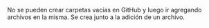 No se pueden crear carpetas vacías en GitHub y luego ir agregando archivos en la misma. Se crea junto a la adición de un archivo.